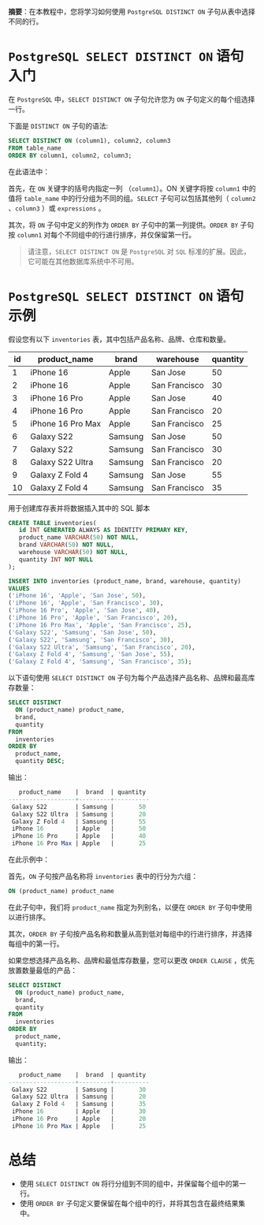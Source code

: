 **摘要**：在本教程中，您将学习如何使用 `PostgreSQL DISTINCT ON` 子句从表中选择不同的行。

# `PostgreSQL SELECT DISTINCT ON` 语句入门

在 `PostgreSQL` 中，`SELECT DISTINCT ON` 子句允许您为 `ON` 子句定义的每个组选择一行。

下面是 `DISTINCT ON` 子句的语法:

```sql
SELECT DISTINCT ON (column1), column2, column3
FROM table_name
ORDER BY column1, column2, column3;
```

在此语法中：

首先，在 `ON` 关键字的括号内指定一列 （`column1`）。ON 关键字将按 `column1` 中的值将 `table_name` 中的行分组为不同的组。`SELECT` 子句可以包括其他列（ `column2` 、`column3` ）或 `expressions` 。

其次，将 `ON` 子句中定义的列作为 `ORDER BY` 子句中的第一列提供。`ORDER BY` 子句按 `column1` 对每个不同组中的行进行排序，并仅保留第一行。

> 请注意，`SELECT DISTINCT ON` 是 `PostgreSQL` 对 `SQL` 标准的扩展。因此，它可能在其他数据库系统中不可用。

# `PostgreSQL SELECT DISTINCT ON` 语句示例

假设您有以下 `inventories` 表，其中包括产品名称、品牌、仓库和数量。


| id  | product_name       | brand   | warehouse     | quantity |
|-----|--------------------|---------|---------------|----------|
| 1   | iPhone 16          | Apple   | San Jose      | 50       |
| 2   | iPhone 16          | Apple   | San Francisco | 30       |
| 3   | iPhone 16 Pro      | Apple   | San Jose      | 40       |
| 4   | iPhone 16 Pro      | Apple   | San Francisco | 20       |
| 5   | iPhone 16 Pro Max  | Apple   | San Francisco | 25       |
| 6   | Galaxy S22         | Samsung | San Jose      | 50       |
| 7   | Galaxy S22         | Samsung | San Francisco | 30       |
| 8   | Galaxy S22 Ultra   | Samsung | San Francisco | 20       |
| 9   | Galaxy Z Fold 4    | Samsung | San Jose      | 55       |
| 10  | Galaxy Z Fold 4    | Samsung | San Francisco | 35       |

用于创建库存表并将数据插入其中的 SQL 脚本

```sql
CREATE TABLE inventories(
   id INT GENERATED ALWAYS AS IDENTITY PRIMARY KEY,
   product_name VARCHAR(50) NOT NULL,
   brand VARCHAR(50) NOT NULL,
   warehouse VARCHAR(50) NOT NULL,
   quantity INT NOT NULL
);

INSERT INTO inventories (product_name, brand, warehouse, quantity) 
VALUES
('iPhone 16', 'Apple', 'San Jose', 50),
('iPhone 16', 'Apple', 'San Francisco', 30),
('iPhone 16 Pro', 'Apple', 'San Jose', 40),
('iPhone 16 Pro', 'Apple', 'San Francisco', 20),
('iPhone 16 Pro Max', 'Apple', 'San Francisco', 25),
('Galaxy S22', 'Samsung', 'San Jose', 50),
('Galaxy S22', 'Samsung', 'San Francisco', 30),
('Galaxy S22 Ultra', 'Samsung', 'San Francisco', 20),
('Galaxy Z Fold 4', 'Samsung', 'San Jose', 55),
('Galaxy Z Fold 4', 'Samsung', 'San Francisco', 35);
```

以下语句使用 `SELECT DISTINCT ON` 子句为每个产品选择产品名称、品牌和最高库存数量：

```sql
SELECT DISTINCT
  ON (product_name) product_name,
  brand,
  quantity
FROM
  inventories
ORDER BY
  product_name,
  quantity DESC;
```

输出：

```sql
   product_name    |  brand  | quantity
-------------------+---------+----------
 Galaxy S22        | Samsung |       50
 Galaxy S22 Ultra  | Samsung |       20
 Galaxy Z Fold 4   | Samsung |       55
 iPhone 16         | Apple   |       50
 iPhone 16 Pro     | Apple   |       40
 iPhone 16 Pro Max | Apple   |       25
```

在此示例中：

首先，`ON` 子句按产品名称将 `inventories` 表中的行分为六组：

```sql
ON (product_name) product_name
```

在此子句中，我们将 `product_name` 指定为列别名，以便在 `ORDER BY` 子句中使用以进行排序。

其次，`ORDER BY` 子句按产品名称和数量从高到低对每组中的行进行排序，并选择每组中的第一行。

如果您想选择产品名称、品牌和最低库存数量，您可以更改 `ORDER CLAUSE` ，优先放置数量最低的产品：

```sql
SELECT DISTINCT
  ON (product_name) product_name,
  brand,
  quantity
FROM
  inventories
ORDER BY
  product_name,
  quantity;
```

输出：

```sql
   product_name    |  brand  | quantity
-------------------+---------+----------
 Galaxy S22        | Samsung |       30
 Galaxy S22 Ultra  | Samsung |       20
 Galaxy Z Fold 4   | Samsung |       35
 iPhone 16         | Apple   |       30
 iPhone 16 Pro     | Apple   |       20
 iPhone 16 Pro Max | Apple   |       25
```

# 总结

- 使用 `SELECT DISTINCT ON` 将行分组到不同的组中，并保留每个组中的第一行。
- 使用 `ORDER BY` 子句定义要保留在每个组中的行，并将其包含在最终结果集中。